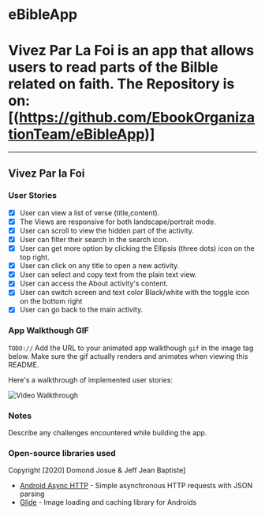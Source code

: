 # eBibleApp

# Vivez Par La Foi is an app that allows users to read parts of the Bilble related on faith. The Repository is on: [(https://github.com/EbookOrganizationTeam/eBibleApp)]

---

## Vivez Par la Foi

### User Stories

- [x] User can view a list of verse (title,content).
- [x]  The Views are responsive for both landscape/portrait mode.
- [x]  User can scroll to view the hidden part of the activity.
- [x]  User can filter their search in the search icon. 
- [x]  User can get more option by clicking the Ellipsis (three dots) icon on the top right.
- [x]  User can click on any title to open a new activity.
- [x]  User can select and copy text from the plain text view.
- [x]  User can access the About activity's content.
- [x]  User can switch screen and text color Black/white with the toggle icon on the bottom right
- [x]  User can go back to the main activity.

### App Walkthough GIF
`TODO://` Add the URL to your animated app walkthough `gif` in the image tag below. Make sure the gif actually renders and animates when viewing this README.

Here's a walkthrough of implemented user stories:

<img src='https://github.com/EbibleOrganizationTeam/eBibleApp/blob/master/walktrough.gif' title='Video Walkthrough' width='' alt='Video Walkthrough' />

### Notes
Describe any challenges encountered while building the app.

### Open-source libraries used

  Copyright [2020] Domond Josue & Jeff Jean Baptiste]
  
- [Android Async HTTP](https://github.com/codepath/CPAsyncHttpClient) - Simple asynchronous HTTP requests with JSON parsing
- [Glide](https://github.com/bumptech/glide) - Image loading and caching library for Androids
